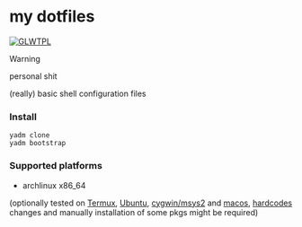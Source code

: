 my dotfiles
===========

[![GLWTPL](https://img.shields.io/badge/GLWT-Public_License-red.svg)](https://github.com/me-shaon/GLWTPL)

> [!WARNING]
>
> personal shit

(really) basic shell configuration files

### Install

```shell
yadm clone
yadm bootstrap
```

### Supported platforms

* archlinux x86_64

(optionally tested on [Termux](../../tree/termux), [Ubuntu](../../tree/ubuntu), [cygwin/msys2](../../tree/cygmsys) and [macos](../../tree/macos), [hardcodes](.cust_hardcodes.d) changes and manually installation of some pkgs might be required)
